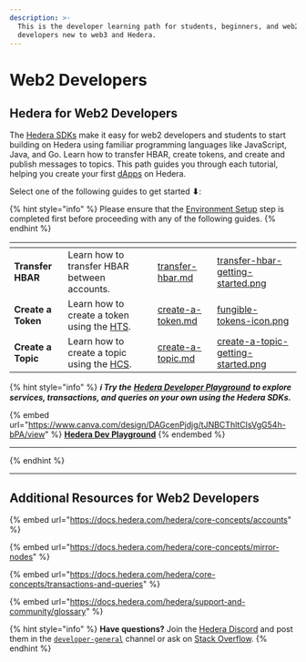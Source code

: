 ```yaml
---
description: >-
  This is the developer learning path for students, beginners, and web2
  developers new to web3 and Hedera.
---
```


# Web2 Developers

## Hedera for Web2 Developers

The [Hedera SDKs](../../sdks-and-apis/sdks/) make it easy for web2 developers and students to start building on Hedera using familiar programming languages like JavaScript, Java, and Go. Learn how to transfer HBAR, create tokens, and create and publish messages to topics. This path guides you through each tutorial, helping you create your first [dApps](../../support-and-community/glossary.md#decentralized-application-dapp) on Hedera.

Select one of the following guides to get started **⬇**:

{% hint style="info" %}
Please ensure that the [Environment Setup](../environment-setup.md) step is completed first before proceeding with any of the following guides.
{% endhint %}

<table data-view="cards"><thead><tr><th></th><th></th><th data-hidden data-card-target data-type="content-ref"></th><th data-hidden data-card-cover data-type="files"></th></tr></thead><tbody><tr><td><strong>Transfer HBAR</strong></td><td>Learn how to transfer HBAR between accounts.</td><td><a href="transfer-hbar.md">transfer-hbar.md</a></td><td><a href="../../.gitbook/assets/transfer-hbar-getting-started.png">transfer-hbar-getting-started.png</a></td></tr><tr><td><strong>Create a Token</strong></td><td>Learn how to create a token using the <a href="../../support-and-community/glossary.md#hedera-token-service-hts">HTS</a>.</td><td><a href="create-a-token.md">create-a-token.md</a></td><td><a href="../../.gitbook/assets/fungible-tokens-icon.png">fungible-tokens-icon.png</a></td></tr><tr><td><strong>Create a Topic</strong></td><td>Learn how to create a topic using the <a href="../../support-and-community/glossary.md#hedera-consensus-service-hcs">HCS</a>.</td><td><a href="create-a-topic.md">create-a-topic.md</a></td><td><a href="../../.gitbook/assets/create-a-topic-getting-started.png">create-a-topic-getting-started.png</a></td></tr></tbody></table>

{% hint style="info" %}
_**ℹ️ Try the**_ [_**Hedera Developer Playground**_](https://portal.hedera.com/playground) _**to explore services, transactions, and queries on your own using the Hedera SDKs.**_&#x20;

{% embed url="https://www.canva.com/design/DAGcenPjdjg/tJNBCThltCIsVgG54h-bPA/view" %}
[**Hedera Dev Playground**](https://portal.hedera.com/playground)
{% endembed %}

***
{% endhint %}

***

## Additional Resources for Web2 Developers

{% embed url="https://docs.hedera.com/hedera/core-concepts/accounts" %}

{% embed url="https://docs.hedera.com/hedera/core-concepts/mirror-nodes" %}

{% embed url="https://docs.hedera.com/hedera/core-concepts/transactions-and-queries" %}

{% embed url="https://docs.hedera.com/hedera/support-and-community/glossary" %}

{% hint style="info" %}
**Have questions?** Join the [Hedera Discord](https://hedera.com/discord) and post them in the [`developer-general`](https://discord.com/channels/373889138199494658/373889138199494660) channel or ask on [Stack Overflow](https://stackoverflow.com/questions/tagged/hedera-hashgraph).
{% endhint %}
